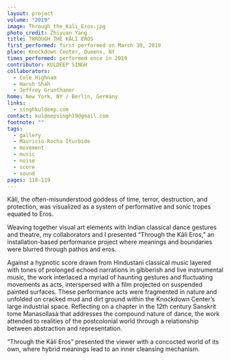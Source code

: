 ```yaml
---
layout: project
volume: "2019"
image: Through_the_Kali_Eros.jpg
photo_credit: Zhiyuan Yang
title: THROUGH THE KĀLI EROS
first_performed: first performed on March 30, 2019
place: Knockdown Center, Queens, NY
times_performed: performed once in 2019
contributor: KULDEEP SINGH
collaborators:
  - Cole Highnam
  - Harsh Shah
  - Jeffrey Grunthaner
home: New York, NY / Berlin, Germany
links:
  - singhkuldeep.com
contact: kuldeepsingh19@gmail.com
footnote: ""
tags:
  - gallery
  - Mauricio Rocha Iturbide
  - movement
  - music
  - noise
  - score
  - sound
pages: 118-119
---
```


Kāli, the often-misunderstood goddess of time, terror, destruction, and protection, was visualized as a system of performative and sonic tropes equated to Eros.

Weaving together visual art elements with Indian classical dance gestures and theatre, my collaborators and I presented “Through the Kāli Eros,” an installation-based performance project where meanings and boundaries were blurred through pathos and eros.

Against a hypnotic score drawn from Hindustani classical music layered with tones of prolonged echoed narrations in gibberish and live instrumental music, the work interlaced a myriad of haunting gestures and fluctuating movements as acts, interspersed with a film projected on suspended painted surfaces. These performance acts were fragmented in nature and unfolded on cracked mud and dirt ground within the Knockdown Center’s large industrial space. Reflecting on a chapter in the 12th century Sanskrit tome Manasollasà that addresses the compound nature of dance, the work attended to realities of the postcolonial world through a relationship between abstraction and representation.

“Through the Kāli Eros” presented the viewer with a concocted world of its own, where hybrid meanings lead to an inner cleansing mechanism.

